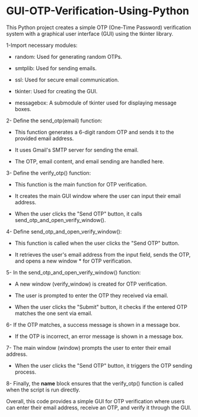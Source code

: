 # GUI-OTP-Verification-Using-Python
This Python project creates a simple OTP (One-Time Password) verification system with a graphical user interface (GUI) using the tkinter library.


1-Import necessary modules:

* random: Used for generating random OTPs.

* smtplib: Used for sending emails.

* ssl: Used for secure email communication.

* tkinter: Used for creating the GUI.

* messagebox: A submodule of tkinter used for displaying message boxes.



2- Define the send_otp(email) function:


* This function generates a 6-digit random OTP and sends it to the provided email address.

* It uses Gmail's SMTP server for sending the email.

* The OTP, email content, and email sending are handled here.


3- Define the verify_otp() function:

* This function is the main function for OTP verification.

* It creates the main GUI window where the user can input their email address.

* When the user clicks the "Send OTP" button, it calls send_otp_and_open_verify_window().


4- Define send_otp_and_open_verify_window():


* This function is called when the user clicks the "Send OTP" button.

* It retrieves the user's email address from the input field, sends the OTP, and opens a new window * for OTP verification.


5- In the send_otp_and_open_verify_window() function:


* A new window (verify_window) is created for OTP verification.

* The user is prompted to enter the OTP they received via email.

* When the user clicks the "Submit" button, it checks if the entered OTP matches the one sent via email.


6- If the OTP matches, a success message is shown in a message box.


* If the OTP is incorrect, an error message is shown in a message box.


7- The main window (window) prompts the user to enter their email address.


* When the user clicks the "Send OTP" button, it triggers the OTP sending process.


8- Finally, the __name__ block ensures that the verify_otp() function is called when the script is run directly.

Overall, this code provides a simple GUI for OTP verification where users can enter their email address, receive an OTP, and verify it through the GUI.




